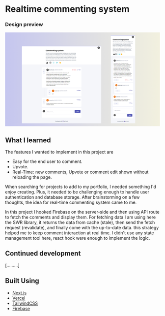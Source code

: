 # Realtime commenting system

### Design preview

![Design preview](/public/Preview.png)

## What I learned

The features I wanted to implement in this project are

- Easy for the end user to comment.
- Upvote.
- Real-Time: new comments, Upvote or comment edit shown without reloading the page.

When searching for projects to add to my portfolio, I needed something I'd enjoy creating. Plus, it needed to be challenging enough to handle user authentication and database storage. After brainstorming on a few thoughts, the idea for real-time commenting system came to me.

In this project I hooked Firebase on the server-side and then using API route to fetch the comments and display them. For fetching data I am using here the SWR library, it returns the data from cache (stale), then send the fetch request (revalidate), and finally come with the up-to-date data. this strategy helped me to keep comment interaction at real time. I didn't use any state management tool here, react hook were enough to implement the logic.

## Continued development

[.........]

## Built Using

- [Next.js](https://nextjs.org/)
- [Vercel](https://vercel.com)
- [TailwindCSS](https://tailwindui.com/)
- [Firebase](https://firebase.com)
